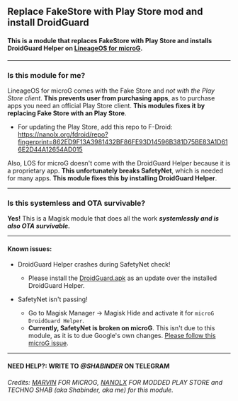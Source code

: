 ## Replace FakeStore with Play Store mod and install DroidGuard

#### This is a module that replaces FakeStore with Play Store and installs DroidGuard Helper on **[LineageOS for microG](https://lineage.microg.org/)**.

---

### Is this module for me?

LineageOS for microG comes with the Fake Store and *not with the Play Store client*. **This prevents user from purchasing apps**, as to purchase apps you need an official Play Store client. **This modules fixes it by replacing Fake Store with an Play Store**.

* For updating the Play Store, add this repo to F-Droid: https://nanolx.org/fdroid/repo?fingerprint=862ED9F13A3981432BF86FE93D14596B381D75BE83A1D616E2D44A12654AD015

Also, LOS for microG doesn't come with the DroidGuard Helper because it is a proprietary app. **This unfortunately breaks SafetyNet**, which is needed for many apps. **This module fixes this by installing DroidGuard Helper**.

---

### Is this systemless and OTA survivable?

**Yes!** This is a Magisk module that does all the work ***systemlessly and is also OTA survivable.***

---

#### Known issues:

* DroidGuard Helper crashes during SafetyNet check!
  * Please install the [DroidGuard.apk](https://github.com/Shabinder/Replace-fakestore-with-playstore-mod-and-install-Droidguard/raw/master/system/priv-app/DroidGuard/DroidGuard.apk) as an update over the installed DroidGuard Helper.

* SafetyNet isn't passing!
  * Go to Magisk Manager -> Magisk Hide and activate it for `microG DroidGuard Helper`.
  * **Currently, SafetyNet is broken on microG**. This isn't due to this module, as it is to due Google's own changes.
    [Please follow this microG issue](https://github.com/microg/android_packages_apps_RemoteDroidGuard/issues/24).

---

#### NEED HELP?: WRITE TO ***@SHABINDER*** ON TELEGRAM

###### Credits: [MARVIN](https://github.com/mar-v-in) FOR MICROG, [NANOLX](https://gitlab.com/Nanolx) FOR MODDED PLAY STORE and TECHNO SHAB *(aka Shabinder, aka me)* for this module.
